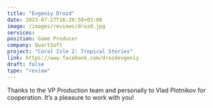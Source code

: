 ```yaml
---
title: "Evgeniy Drozd"
date: 2023-07-27T16:20:58+03:00
image: /images/reviews/drozd.jpg
services:
position: Game Producer
company: QuartSoft
project: "Coral Isle 2: Tropical Stories"
link: https://www.facebook.com/drozdevgeniy
draft: false
type: "review"
---
```


Thanks to the VP Production team and personally to Vlad Plotnikov for cooperation. It’s a pleasure to work with you!